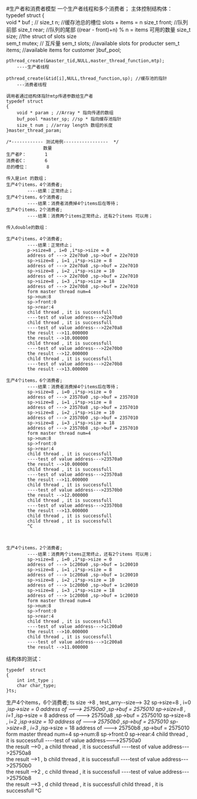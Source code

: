 ﻿#生产者和消费者模型
	一个生产者线程和多个消费者；
	主体控制结构体：
	typedef struct
    {   
        void *      buf ;    //
        size_t      n;		//缓存池总的槽位 slots + items  = n 
        size_t      front;  //队列前部
        size_t      rear;   //队列的尾部  ((rear - front)+n) % n = items 可用的数量
        size_t      size; //the  struct of slots size  
        sem_t   mutex;  //  互斥量
        sem_t   slots; //available slots for producter
        sem_t   items; //available items for customer
    }buf_pool;


	pthread_create(&master_tid,NULL,master_thread_function,mtp);
		----生产者线程

	pthread_create(&tid[i],NULL,thread_function,sp); //缓存池的指针
		---消费者线程

	调用者通过结构体指针mtp传递参数给生产者
	typedef struct
    {   
        void * param ; //Array * 指向传递的数组
        buf_pool *master_sp; //sp * 指向缓存池指针
        size_t num ; //array length 数组的长度
    }master_thread_param;

    /*------------ 测试用例-----------------  */
    			  数量	  
    生产者P：		1		
    消费者C：		6		
    总的槽位：		8		

    传入是int 的数组；
    生产4个items，4个消费者; 
    		----结果：正常终止；
    生产4个items，6个消费者; 
    		----结果：消费者消费掉4个items后在等待；
    生产4个items，2个消费者;
    		----结果：消费两个items正常终止，还有2个items 可以用；

    传入double的数组：
    
    生产4个items，4个消费者; 
    		----结果：正常终止；
    		p->size=8 , i=0 ,i*sp->size = 0 
			address of ---> 22e70a0 ,sp->buf = 22e7010 
			sp->size=8 , i=1 ,i*sp->size = 8 
			address of ---> 22e70a8 ,sp->buf = 22e7010 
			sp->size=8 , i=2 ,i*sp->size = 10 
			address of ---> 22e70b0 ,sp->buf = 22e7010 
			sp->size=8 , i=3 ,i*sp->size = 18 
			address of ---> 22e70b8 ,sp->buf = 22e7010 
			form master thread num=4 
			sp->num:8
			sp->front:0 
			sp->rear:4 
			child thread , it is successfull 
			----test of value address--->22e70a0  
			child thread , it is successfull 
			----test of value address--->22e70a8  
			the result -->11.000000 
			the result -->10.000000 
			child thread , it is successfull 
			----test of value address--->22e70b0  
			the result -->12.000000 
			child thread , it is successfull 
			----test of value address--->22e70b8  
			the result -->13.000000 

    生产4个items，6个消费者; 
    		----结果：消费者消费掉4个items后在等待；
    		sp->size=8 , i=0 ,i*sp->size = 0 
			address of ---> 23570a0 ,sp->buf = 2357010 
			sp->size=8 , i=1 ,i*sp->size = 8 
			address of ---> 23570a8 ,sp->buf = 2357010 
			sp->size=8 , i=2 ,i*sp->size = 10 
			address of ---> 23570b0 ,sp->buf = 2357010 
			sp->size=8 , i=3 ,i*sp->size = 18 
			address of ---> 23570b8 ,sp->buf = 2357010 
			form master thread num=4 
			sp->num:8
			sp->front:0 
			sp->rear:4 
			child thread , it is successfull 
			----test of value address--->23570a0  
			the result -->10.000000 
			child thread , it is successfull 
			----test of value address--->23570a8  
			the result -->11.000000 
			child thread , it is successfull 
			----test of value address--->23570b0  
			the result -->12.000000 
			child thread , it is successfull 
			----test of value address--->23570b8  
			the result -->13.000000 
			child thread , it is successfull 
			child thread , it is successfull 
			^C



    生产4个items，2个消费者;
    		----结果：消费两个items正常终止，还有2个items 可以用；
    		sp->size=8 , i=0 ,i*sp->size = 0 
			address of ---> 1c200a0 ,sp->buf = 1c20010 
			sp->size=8 , i=1 ,i*sp->size = 8 
			address of ---> 1c200a8 ,sp->buf = 1c20010 
			sp->size=8 , i=2 ,i*sp->size = 10 
			address of ---> 1c200b0 ,sp->buf = 1c20010 
			sp->size=8 , i=3 ,i*sp->size = 18 
			address of ---> 1c200b8 ,sp->buf = 1c20010 
			form master thread num=4 
			sp->num:8
			sp->front:0 
			sp->rear:4 
			child thread , it is successfull 
			----test of value address--->1c200a0  
			the result -->10.000000 
			child thread , it is successfull 
			----test of value address--->1c200a8  
			the result -->11.000000 


结构体的测试：

	typedef  struct
    {
        int int_type ;
        char char_type;
    }ts;
生产4个items，6个消费者; 
    ts size ->8 , test_arry--size--> 32 
	sp->size=8 , i=0 ,i*sp->size = 0 
	address of ---> 25750a0 ,sp->buf = 2575010 
	sp->size=8 , i=1 ,i*sp->size = 8 
	address of ---> 25750a8 ,sp->buf = 2575010 
	sp->size=8 , i=2 ,i*sp->size = 10 
	address of ---> 25750b0 ,sp->buf = 2575010 
	sp->size=8 , i=3 ,i*sp->size = 18 
	address of ---> 25750b8 ,sp->buf = 2575010 
	form master thread num=4 
	sp->num:8
	sp->front:0 
	sp->rear:4 
	child thread , it is successfull 
	----test of value address--->25750a0  
	the result -->0 , a 
	child thread , it is successfull 
	----test of value address--->25750a8  
	the result -->1 , b 
	child thread , it is successfull 
	----test of value address--->25750b0  
	the result -->2 , c 
	child thread , it is successfull 
	----test of value address--->25750b8  
	the result -->3 , d 
	child thread , it is successfull 
	child thread , it is successfull 
	^C







